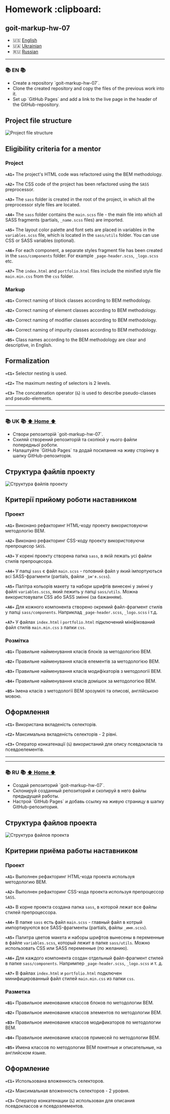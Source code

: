 <h1 id="home">Homework :clipboard:</h1>

## goit-markup-hw-07


* 🇺🇸 [English](#en)
* 🇺🇦 [Ukrainian](#uk)
* 🇷🇺 [Russian](#ru)

--- 

<h3 id="en">📚 EN 📚</h3>

<ul>
		<li>Create a repository `goit-markup-hw-07`.</li>
		<li>Clone the created repository and copy the files of the previous work into it.</li>
		<li>Set up `GitHub Pages` and add a link to the live page in the header of the GitHub-repository.</li>
	</ul>

 ## Project file structure

![Project file structure](./07-preview.png)

## Eligibility criteria for a mentor

### Project

**`«A1»`** The project's HTML code was refactored using the BEM methodology.

**`«A2»`** The CSS code of the project has been refactored using the `SASS` preprocessor.

**`«A3»`** The `sass` folder is created in the root of the project, in which all the preprocessor style files are located.

**`«A4»`** The `sass` folder contains the `main.scss` file - the main file into which all SASS fragments (partials, `_name.scss` files) are imported.

**`«A5»`** The layout color palette and font sets are placed in variables in the `variables.scss` file, which is located in the `sass/utils` folder. You can use CSS or SASS variables (optional).

**`«A6»`** For each component, a separate styles fragment file has been created in the `sass/components` folder. For example `_page-header.scss`, `_logo.scss` etc.

**`«A7»`** The `index.html` and `portfolio.html` files include the minified style file `main.min.css` from the `css` folder.

### Markup

**`«B1»`** Correct naming of block classes according to BEM methodology.

**`«B2»`** Correct naming of element classes according to BEM methodology.

**`«B3»`** Correct naming of modifier classes according to BEM methodology.

**`«B4»`** Correct naming of impurity classes according to BEM methodology.

**`«B5»`** Class names according to the BEM methodology are clear and descriptive, in English.

## Formalization

**`«C1»`** Selector nesting is used.

**`«C2»`** The maximum nesting of selectors is 2 levels.

**`«C3»`** The concatenation operator (`&`) is used to describe pseudo-classes and pseudo-elements.

---
---

<h3 id="uk">📚 UK 📚 <a href="#home">⬆ Home ⬆</a></h3> 			

<ul>
  <li>Створи репозиторій `goit-markup-hw-07`.</li>
  <li>Схиляй створений репозиторій та скопіюй у нього файли попередньої роботи.</li>
  <li>Налаштуйте `GitHub Pages` та додай посилання на живу сторінку в шапку GitHub-репозиторія.</li>
  </ul>

## Структура файлів проекту

![Структура файлів проекту](./07-preview.png)

## Критерії прийому роботи наставником

### Проект

**`«A1»`** Виконано рефакторинг HTML-коду проекту використовуючи методологію BEM.

**`«A2»`** Виконано рефакторинг CSS-коду проекту використовуючи препроцесор `SASS`.

**`«A3»`** У корені проекту створена папка `sass`, в якій лежать усі файли стилів препроцесора.

**`«A4»`** У папці `sass` є файл `main.scss` - головний файл у який імпортуються всі SASS-фрагменти (partials, файли `_ім'я.scss`).

**`«A5»`** Палітра кольорів макету та набори шрифтів винесені у змінні у файлі `variables.scss`, який лежить у папці `sass/utils`. Можна використовувати CSS або SASS змінні (за бажанням).

**`«A6»`** Для кожного компонента створено окремий файл-фрагмент стилів у папці `sass/components`. Наприклад `_page-header.scss`, `_logo.scss` і т.д.

**`«A7»`** У файлах `index.html` і `portfolio.html` підключений мініфікований файл стилів `main.min.css` з папки `css`.

### Розмітка

**`«B1»`** Правильне найменування класів блоків за методологією BEM.

**`«B2»`** Правильне найменування класів елементів за методологією BEM.

**`«B3»`** Правильне найменування класів модифікаторів з методології BEM.

**`«B4»`** Правильне найменування класів домішок за методологією BEM.

**`«B5»`** Імена класів з методології BEM зрозумілі та описові, англійською мовою.

## Оформлення

**`«C1»`** Використана вкладеність селекторів.

**`«C2»`** Максимальна вкладеність селекторів - 2 рівні.

**`«C3»`** Оператор конкатенації (`&`) використаний для опису псевдокласів та псевдоелементів.

---
---

<h3 id="ru">📚 RU 📚 <a href="#home">⬆ Home ⬆</a></h3> 

<ul>
		<li>Создай репозиторий `goit-markup-hw-07`.</li>
		<li>Склонируй созданный репозиторий и скопируй в него файлы предыдущей работы.</li>
		<li>Настрой `GitHub Pages` и добавь ссылку на живую страницу в шапку GitHub-репозитория.</li>
	</ul>

## Структура файлов проекта

![Структура файлов проекта](./07-preview.png)

## Критерии приёма работы наставником

### Проект

**`«A1»`** Выполнен рефакторинг HTML-кода проекта используя методологию BEM.

**`«A2»`** Выполнен рефакторинг CSS-кода проекта используя препроцессор `SASS`.

**`«A3»`** В корне проекта создана папка `sass`, в которой лежат все файлы стилей препроцессора.

**`«A4»`** В папке `sass` есть файл `main.scss` - главный файл в котрый импортируются все SASS-фрагменты (partials, файлы `_имя.scss`).

**`«A5»`** Палитра цветов макета и наборы шрифтов вынесены в переменные в файле `variables.scss`, который лежит в папке `sass/utils`. Можно использовать CSS или SASS переменные (по желанию).

**`«A6»`** Для каждого компонента создан отдельный файл-фрагмент стилей в папке `sass/components`. Напримпер `_page-header.scss`, `_logo.scss` и т. д.

**`«A7»`** В файлах `index.html` и `portfolio.html` подключен минифицированный файл стилей `main.min.css` из папки `css`.

### Разметка

**`«B1»`** Правильное именование классов блоков по методологии BEM.

**`«B2»`** Правильное именование классов элементов по методологии BEM.

**`«B3»`** Правильное именование классов модификаторов по методологии BEM.

**`«B4»`** Правильное именование классов примесей по методологии BEM.

**`«B5»`** Имена классов по методологии BEM понятные и описательные, на английском языке.

## Оформление

**`«C1»`** Использована вложенность селекторов.

**`«C2»`** Максимальная вложенность селекторов - 2 уровня.

**`«C3»`** Оператор конкатенации (`&`) использован для описания псевдоклассов и псевдоэлементов.
